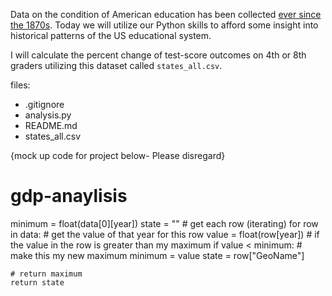 Data on the condition of American education has been collected [ever since the 1870s](https://nces.ed.gov/naal/lit_history.asp). Today we will utilize our Python skills to afford some insight into historical patterns of the US educational system.

I will calculate the percent change of test-score outcomes on 4th or 8th graders utilizing this dataset called `states_all.csv`.

files:
* .gitignore
* analysis.py
* README.md
* states_all.csv








{mock up code for project below- Please disregard}
# gdp-anaylisis
minimum = float(data[0][year])
    state = ""
    # get each row (iterating)
    for row in data:
        # get the value of that year for this row
        value = float(row[year])
        # if the value in the row is greater than my maximum
        if value < minimum:
            # make this my new maximum
            minimum = value
            state = row["GeoName"]

    # return maximum
    return state
